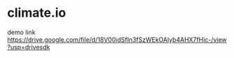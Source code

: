# climate.io
demo link
https://drive.google.com/file/d/18V00idSfIn3fSzWEkOAlyb4AHX7fHic-/view?usp=drivesdk    
